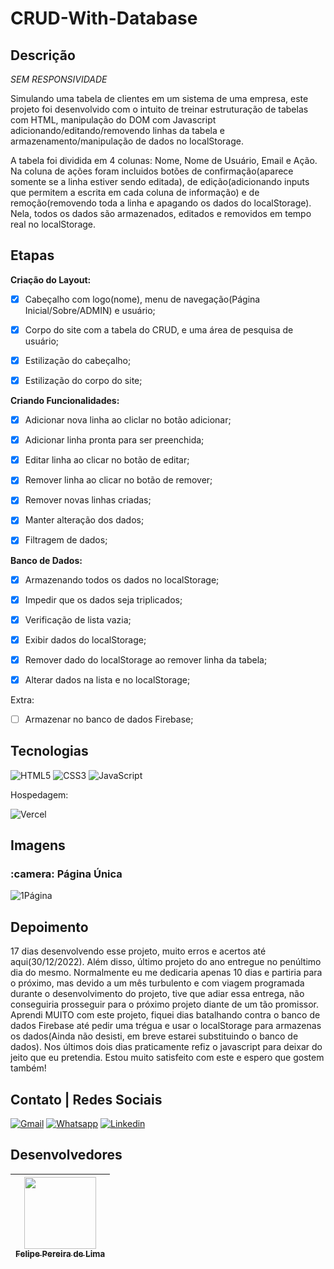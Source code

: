 # CRUD-With-Database

## Descrição

*SEM RESPONSIVIDADE*

Simulando uma tabela de clientes em um sistema de uma empresa, este projeto foi desenvolvido com o intuito de treinar estruturação de tabelas com HTML, manipulação do DOM com Javascript adicionando/editando/removendo linhas da tabela e armazenamento/manipulação de dados no localStorage. 

A tabela foi dividida em 4 colunas: Nome, Nome de Usuário, Email e Ação. Na coluna de ações foram incluidos botões de confirmação(aparece somente se a linha estiver sendo editada), de edição(adicionando inputs que permitem a escrita em cada coluna de informação) e de remoção(removendo toda a linha e apagando os dados do localStorage). Nela, todos os dados são armazenados, editados e removidos em tempo real no localStorage.

## Etapas

**Criação do Layout:**

 - [x] Cabeçalho com logo(nome), menu de navegação(Página Inicial/Sobre/ADMIN) e usuário;
 
 - [x] Corpo do site com a tabela do CRUD, e uma área de pesquisa de usuário;

 - [x] Estilização do cabeçalho;

 - [x] Estilização do corpo do site;
 
**Criando Funcionalidades:**
 
 - [x] Adicionar nova linha ao cliclar no botão adicionar;
 
 - [x] Adicionar linha pronta para ser preenchida;

 - [x] Editar linha ao clicar no botão de editar;

 - [x] Remover linha ao clicar no botão de remover;

 - [x] Remover novas linhas criadas;
 
 - [x] Manter alteração dos dados;

 - [x] Filtragem de dados;
 
**Banco de Dados:**
 
 - [x] Armazenando todos os dados no localStorage;

 - [x] Impedir que os dados seja triplicados;

 - [x] Verificação de lista vazia;

 - [x] Exibir dados do localStorage;

 - [x] Remover dado do localStorage ao remover linha da tabela;

 - [x] Alterar dados na lista e no localStorage;

Extra: 

 - [ ] Armazenar no banco de dados Firebase;
 
 ## Tecnologias

 ![HTML5](https://img.shields.io/badge/html5-%23E34F26.svg?style=for-the-badge&logo=html5&logoColor=white) ![CSS3](https://img.shields.io/badge/css3-%231572B6.svg?style=for-the-badge&logo=css3&logoColor=white) ![JavaScript](https://img.shields.io/badge/JavaScript-F7DF1E?style=for-the-badge&logo=javascript&logoColor=black) 
 
  Hospedagem:

 ![Vercel](https://img.shields.io/badge/vercel-%23000000.svg?style=for-the-badge&logo=vercel&logoColor=white)
 
 ## Imagens

<h3> :camera: Página Única</h3>

![1Página](https://user-images.githubusercontent.com/102830741/210109817-496d9f8a-d12f-4e33-a441-18e82fab387a.png#vitrinedev)

## Depoimento

17 dias desenvolvendo esse projeto, muito erros e acertos até aqui(30/12/2022). Além disso, último projeto do ano entregue no penúltimo dia do mesmo. Normalmente eu me dedicaria apenas 10 dias e partiria para o próximo, mas devido a um mês turbulento e com viagem programada durante o desenvolvimento do projeto, tive que adiar essa entrega, não conseguiria prosseguir para o próximo projeto diante de um tão promissor. Aprendi MUITO com este projeto, fiquei dias batalhando contra o banco de dados Firebase até pedir uma trégua e usar o localStorage para armazenas os dados(Ainda não desisti, em breve estarei substituindo o banco de dados). Nos últimos dois dias praticamente refiz o javascript para deixar do jeito que eu pretendia. Estou muito satisfeito com este e espero que gostem também! 

## Contato | Redes Sociais

<a href="mailto:felipe.lima0160@gmail.com">![Gmail](https://img.shields.io/badge/Gmail-D14836?style=for-the-badge&logo=gmail&logoColor=white)</a>  <a href="https://wa.me/5521979926096">![Whatsapp](https://img.shields.io/badge/WhatsApp-25D366?style=for-the-badge&logo=whatsapp&logoColor=white)</a>  <a href="https://www.linkedin.com/in/felipe-lima01/">![Linkedin](https://img.shields.io/badge/LinkedIn-0077B5?style=for-the-badge&logo=linkedin&logoColor=white)</a> 

## Desenvolvedores

 | [<img src="https://avatars.githubusercontent.com/u/102830741?s=400&u=eb0ed821d5deeaaac9a910f737ce38ddfda2f3a9&v=4" width=115><br><sub>Felipe Pereira de Lima</sub>](https://github.com/LipePLima) 
 | :---: |

